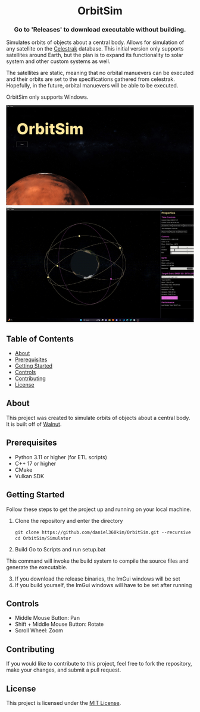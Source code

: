 <h1 align="center">OrbitSim</h1>

<h3 align="center">Go to 'Releases' to download executable without building.</h3>

Simulates orbits of objects about a central body. Allows for simulation of any satellite on the [Celestrak](https://celestrak.org/) database. This initial version only supports satellites around Earth, but the plan is to expand its functionality to solar system and other custom systems as well.

The satellites are static, meaning that no orbital manuevers can be executed and their orbits are set to the specifications gathered from celestrak. Hopefully, in the future, orbital manuevers will be able to be executed. 

OrbitSim only supports Windows. 

![CoverImageOpening](Resources/Application/OrbitPage.png)
![Gif](Resources/Application/gif.gif)

## Table of Contents

- [About](#about)
- [Prerequisites](#prerequisites)
- [Getting Started](#getting-started)
- [Controls](#controls)
- [Contributing](#contributing)
- [License](#license)

## About

This project was created to simulate orbits of objects about a central body. It is built off of [Walnut](https://github.com/StudioCherno/Walnut).

## Prerequisites

- Python 3.11 or higher (for ETL scripts)
- C++ 17 or higher
- CMake
- Vulkan SDK

## Getting Started

Follow these steps to get the project up and running on your local machine.

1. Clone the repository and enter the directory
   ```shell
   git clone https://github.com/daniel360kim/OrbitSim.git --recursive
   cd OrbitSim/Simulator
   ```
2. Build
    Go to Scripts and run setup.bat

This command will invoke the build system to compile the source files and generate the executable.

3. If you download the release binaries, the ImGui windows will be set
4. If you build yourself, the ImGui windows will have to be set after running

## Controls
- Middle Mouse Button: Pan
- Shift + Middle Mouse Button: Rotate
- Scroll Wheel: Zoom

## Contributing

If you would like to contribute to this project, feel free to fork the repository, make your changes, and submit a pull request.

## License

This project is licensed under the [MIT License](LICENSE).
   
